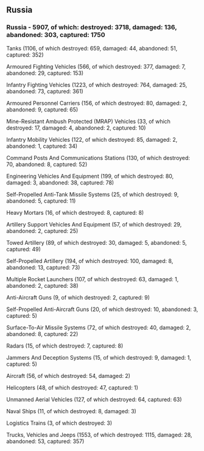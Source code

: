 
 
 ## Russia
 
 ### Russia - 5907, of which: destroyed: 3718, damaged: 136, abandoned: 303, captured: 1750

 

 

 Tanks (1106, of which destroyed: 659, damaged: 44, abandoned: 51, captured: 352)

 Armoured Fighting Vehicles (566, of which destroyed: 377, damaged: 7, abandoned: 29, captured: 153)

 Infantry Fighting Vehicles (1223, of which destroyed: 764, damaged: 25, abandoned: 73, captured: 361)

 Armoured Personnel Carriers (156, of which destroyed: 80, damaged: 2, abandoned: 9, captured: 65)

 Mine-Resistant Ambush Protected (MRAP) Vehicles (33, of which destroyed: 17, damaged: 4, abandoned: 2, captured: 10)

 Infantry Mobility Vehicles (122, of which destroyed: 85, damaged: 2, abandoned: 1, captured: 34)

 Command Posts And Communications Stations (130, of which destroyed: 70, abandoned: 8, captured: 52)

 Engineering Vehicles And Equipment (199, of which destroyed: 80, damaged: 3, abandoned: 38, captured: 78)

 Self-Propelled Anti-Tank Missile Systems (25, of which destroyed: 9, abandoned: 5, captured: 11)

 Heavy Mortars (16, of which destroyed: 8, captured: 8)

 Artillery Support Vehicles And Equipment (57, of which destroyed: 29, abandoned: 2, captured: 25)

 Towed Artillery (89, of which destroyed: 30, damaged: 5, abandoned: 5, captured: 49)

 Self-Propelled Artillery (194, of which destroyed: 100, damaged: 8, abandoned: 13, captured: 73)

 Multiple Rocket Launchers (107, of which destroyed: 63, damaged: 1, abandoned: 2, captured: 38)

 Anti-Aircraft Guns (9, of which destroyed: 2, captured: 9)

 Self-Propelled Anti-Aircraft Guns (20, of which destroyed: 10, abandoned: 3, captured: 5)

 Surface-To-Air Missile Systems (72, of which destroyed: 40, damaged: 2, abandoned: 8, captured: 22)

 Radars (15, of which destroyed: 7, captured: 8)

 Jammers And Deception Systems (15, of which destroyed: 9, damaged: 1, captured: 5)

 Aircraft (56, of which destroyed: 54, damaged: 2)

 Helicopters (48, of which destroyed: 47, captured: 1)

 Unmanned Aerial Vehicles (127, of which destroyed: 64, captured: 63)

 Naval Ships (11, of which destroyed: 8, damaged: 3)

 Logistics Trains (3, of which destroyed: 3)

 Trucks, Vehicles and Jeeps (1553, of which destroyed: 1115, damaged: 28, abandoned: 53, captured: 357)

